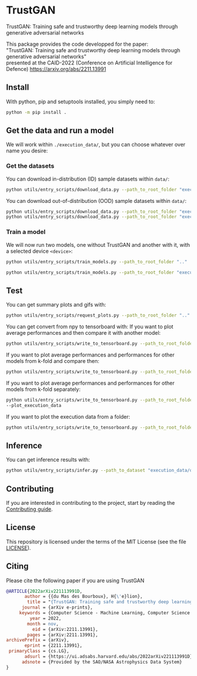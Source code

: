 # TrustGAN

TrustGAN: Training safe and trustworthy deep learning models through generative adversarial networks

This package provides the code developped for the paper:\
"TrustGAN: Training safe and trustworthy deep learning models through generative adversarial networks"\
presented at the CAID-2022 (Conference on Artificial Intelligence for Defence) <https://arxiv.org/abs/2211.13991>

## Install

With python, pip and setuptools installed, you simply need to:

```bash
python -m pip install .
```

## Get the data and run a model

We will work within `./execution_data/`, but you can choose whatever over name you desire:

### Get the datasets

You can download in-distribution (ID) sample datasets within `data/`:

```bash
python utils/entry_scripts/download_data.py --path_to_root_folder "execution_data/data/" --dataset "MNIST"
```

You can download out-of-distribution (OOD) sample datasets within `data/`:

```bash
python utils/entry_scripts/download_data.py --path_to_root_folder "execution_data/data/" --dataset "FashionMNIST"
python utils/entry_scripts/download_data.py --path_to_root_folder "execution_data/data/" --dataset "CIFAR10"
```

### Train a model

We will now run two models, one without TrustGAN and another with it,
with a selected device `<device>`:

```bash
python utils/entry_scripts/train_models.py --path_to_root_folder ".."  --path_to_dataset "execution_data/data/MNIST" --nr_classes 10 --total_epochs 1 --batch_size 512 --proportion_target_model_alone 1 --k-fold 1 --device "cuda:0"
```

```bash
python utils/entry_scripts/train_models.py --path_to_root_folder "execution_data" --path_to_dataset "execution_data/data/MNIST" --nr_classes 10 --total_epochs 1 --validation_interval 1 --nr_steps_target_model_alone 1 --device "cuda:0" --k_fold 1 --gan_residual_units_number 1 --target_model_residual_units_number 1 --batch_size 512 --path_to_load_target_model "execution_data/target_model_0.pth" --path_to_load_gan "execution_data/gan_0.pth" 
```

## Test

You can get summary plots and gifs with:

```bash
python utils/entry_scripts/request_plots.py --path_to_root_folder ".." --total_epochs 100 --validation_interval 25 --path_to_performances "average_performances_gan3.npy"
```

You can get convert from npy to tensorboard with:
If you want to plot average performances and then compare it with another model:

```bash
python utils/entry_scripts/write_to_tensorboard.py --path_to_root_folder "results/200-nets/combined" --plot_only_average_performances --total_epochs 100 --validation_interval 25 --path_to_performances "average_performances_hingecubed.npy"
```

If you want to plot average performances and performances for other models from k-fold and compare then:

```bash
python utils/entry_scripts/write_to_tensorboard.py --path_to_root_folder "results/200-nets/hingecubed" --plot_together --total_epochs 100 --validation_interval 25 --path_to_performances "average_performances.npy"
```

If you want to plot average performances and performances for other models from k-fold separately:

```bash
python utils/entry_scripts/write_to_tensorboard.py --path_to_root_folder "results/100-nets/gan3" --total_epochs 100 --validation_interval 25 --path_to_performances "average_performances.npy"
--plot_execution_data
```

If you want to plot the execution data from a folder:

```bash
python utils/entry_scripts/write_to_tensorboard.py --path_to_root_folder "results/200-nets/execution_data" --total_epochs 200 --validation_interval 25 --plot_execution_data --path_to_execution_data "execution_data_big.npy"
```

## Inference

You can get inference results with:

```bash
python utils/entry_scripts/infer.py --path_to_dataset "execution_data/data/MNIST" --path_to_root_folder "infer" --path_to_load_target_model "execution_data/target_model_0.pth" --target_model_residual_units_number 1 --dataset_type "train"
```

## Contributing

If you are interested in contributing to the project, start by reading the [Contributing guide](/CONTRIBUTING.md).

## License

This repository is licensed under the terms of the MIT License (see the file [LICENSE](/LICENSE)).

## Citing

Please cite the following paper if you are using TrustGAN

```bibtex
@ARTICLE{2022arXiv221113991D,
       author = {{du Mas des Bourboux}, H{\'e}lion},
        title = "{TrustGAN: Training safe and trustworthy deep learning models through generative adversarial networks}",
      journal = {arXiv e-prints},
     keywords = {Computer Science - Machine Learning, Computer Science - Computer Vision and Pattern Recognition},
         year = 2022,
        month = nov,
          eid = {arXiv:2211.13991},
        pages = {arXiv:2211.13991},
archivePrefix = {arXiv},
       eprint = {2211.13991},
 primaryClass = {cs.LG},
       adsurl = {https://ui.adsabs.harvard.edu/abs/2022arXiv221113991D},
      adsnote = {Provided by the SAO/NASA Astrophysics Data System}
}
```
